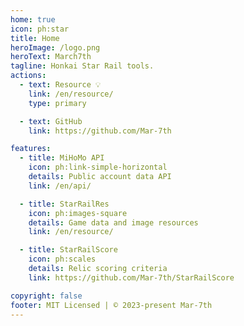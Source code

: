 ```yaml
---
home: true
icon: ph:star
title: Home
heroImage: /logo.png
heroText: March7th
tagline: Honkai Star Rail tools.
actions:
  - text: Resource 💡
    link: /en/resource/
    type: primary

  - text: GitHub
    link: https://github.com/Mar-7th

features:
  - title: MiHoMo API
    icon: ph:link-simple-horizontal
    details: Public account data API
    link: /en/api/

  - title: StarRailRes
    icon: ph:images-square
    details: Game data and image resources
    link: /en/resource/

  - title: StarRailScore
    icon: ph:scales
    details: Relic scoring criteria
    link: https://github.com/Mar-7th/StarRailScore

copyright: false
footer: MIT Licensed | © 2023-present Mar-7th
---
```

